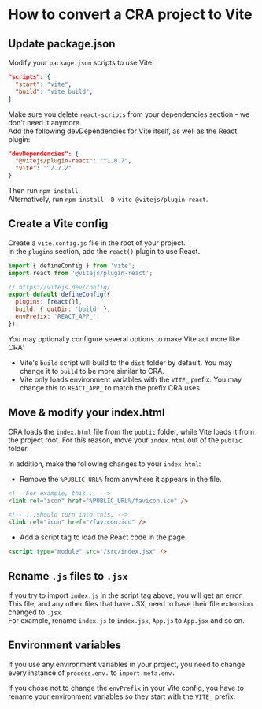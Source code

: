 # How to convert a CRA project to Vite

## Update package.json

Modify your `package.json` scripts to use Vite:

```json
"scripts": {
  "start": "vite",
  "build": "vite build",
}
```

Make sure you delete `react-scripts` from your dependencies section - we don't need it anymore. \
Add the following devDependencies for Vite itself, as well as the React plugin:

```json
"devDependencies": {
  "@vitejs/plugin-react": "^1.0.7",
  "vite": "^2.7.2"
}
```

Then run `npm install`. \
Alternatively, run `npm install -D vite @vitejs/plugin-react`.

## Create a Vite config

Create a `vite.config.js` file in the root of your project. \
In the `plugins` section, add the `react()` plugin to use React.

```js
import { defineConfig } from 'vite';
import react from '@vitejs/plugin-react';

// https://vitejs.dev/config/
export default defineConfig({
  plugins: [react()],
  build: { outDir: 'build' },
  envPrefix: 'REACT_APP_',
});
```

You may optionally configure several options to make Vite act more like CRA:

- Vite's `build` script will build to the `dist` folder by default. You may change it to `build` to be more similar to CRA.
- Vite only loads environment variables with the `VITE_` prefix. You may change this to `REACT_APP_` to match the prefix CRA uses.

## Move & modify your index.html

CRA loads the `index.html` file from the `public` folder, while Vite loads it from the project root. For this reason, move your `index.html` out of the `public` folder.

In addition, make the following changes to your `index.html`:

- Remove the `%PUBLIC_URL%` from anywhere it appears in the file.

```html
<!-- For example, this... -->
<link rel="icon" href="%PUBLIC_URL%/favicon.ico" />

<!-- ...should turn into this. -->
<link rel="icon" href="/favicon.ico" />
```

- Add a script tag to load the React code in the page.

```html
<script type="module" src="/src/index.jsx" />
```

## Rename `.js` files to `.jsx`

If you try to import `index.js` in the script tag above, you will get an error. This file, and any other files that have JSX, need to have their file extension changed to `.jsx`. \
For example, rename `index.js` to `index.jsx`, `App.js` to `App.jsx` and so on.

## Environment variables

If you use any environment variables in your project, you need to change every instance of `process.env.` to `import.meta.env.`

If you chose not to change the `envPrefix` in your Vite config, you have to rename your environment variables so they start with the `VITE_` prefix.
